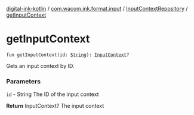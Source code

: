 [digital-ink-kotlin](../../index.md) / [com.wacom.ink.format.input](../index.md) / [InputContextRepository](index.md) / [getInputContext](./get-input-context.md)

# getInputContext

`fun getInputContext(id: `[`String`](https://kotlinlang.org/api/latest/jvm/stdlib/kotlin/-string/index.html)`): `[`InputContext`](../-input-context/index.md)`?`

Gets an input context by ID.

### Parameters

`id` - String The ID of the input context

**Return**
InputContext? The input context

